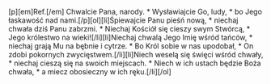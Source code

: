 [p][em]Ref.[/em] Chwalcie Pana, narody. * Wysławiajcie Go, ludy, * bo Jego łaskawość nad nami.[/p][ol][li]Śpiewajcie Panu pieśń nową, * niechaj chwała dziś Panu zabrzmi. * Niechaj Kościół się cieszy swym Stwórcą, * Jego królestwo na wieki![/li][li]Niechaj chwalą Jego Imię wśród tańców, * niechaj grają Mu na bębnie i cytrze. * Bo Król sobie w nas upodobał, * On zdobi pokornych zwycięstwem.[/li][li]Niech weselą się święci wśród chwały, * niechaj cieszą się na swoich miejscach. * Niech w ich ustach będzie Boża chwała, * a miecz obosieczny w ich ręku.[/li][/ol]
